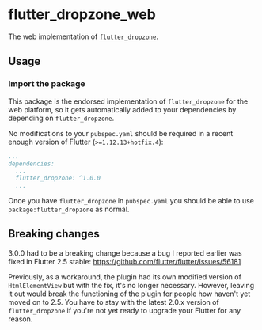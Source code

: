 # flutter_dropzone_web

The web implementation of [`flutter_dropzone`][1].

## Usage

### Import the package

This package is the endorsed implementation of `flutter_dropzone` for the web platform, so it gets automatically added to your dependencies by depending on `flutter_dropzone`.

No modifications to your `pubspec.yaml` should be required in a recent enough version of Flutter (`>=1.12.13+hotfix.4`):

```yaml
...
dependencies:
  ...
  flutter_dropzone: ^1.0.0
  ...
```

Once you have `flutter_dropzone` in `pubspec.yaml` you should be able to use `package:flutter_dropzone` as normal.

## Breaking changes

3.0.0 had to be a breaking change because a bug I reported earlier was fixed in Flutter 2.5 stable: https://github.com/flutter/flutter/issues/56181

Previously, as a workaround, the plugin had its own modified version of `HtmlElementView` but with the fix, it's no longer necessary. However, leaving it out would break
the functioning of the plugin for people how haven't yet moved on to 2.5. You have to stay with the latest 2.0.x version of `flutter_dropzone` if you're not yet ready to upgrade
your Flutter for any reason.

[1]: https://pub.dev/packages/flutter_dropzone
